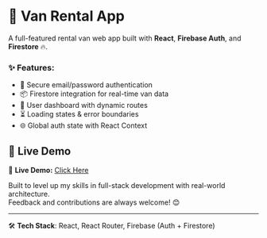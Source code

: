 # 🚐 Van Rental App

A full-featured rental van web app built with **React**, **Firebase Auth**, and **Firestore** 🔥.

### ✨ Features:
- 🔐 Secure email/password authentication
- 📦 Firestore integration for real-time van data
- 👤 User dashboard with dynamic routes
- ⏳ Loading states & error boundaries
- 🌐 Global auth state with React Context

## 🚀 Live Demo 
🔗 **Live Demo:** [Click Here](https://super-cat-072e33.netlify.app/)  

Built to level up my skills in full-stack development with real-world architecture.  
Feedback and contributions are always welcome! 😊

---

🛠️ **Tech Stack**: React, React Router, Firebase (Auth + Firestore)




